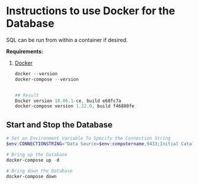 # Instructions to use Docker for the Database

SQL can be run from within a container if desired.

__Requirements:__

1. [Docker](https://www.docker.com/get-started)

    ```powershell
    docker --version
    docker-compose --version


    ## Result
    Docker version 18.06.1-ce, build e68fc7a
    docker-compose version 1.22.0, build f46880fe
    ```

## Start and Stop the Database

```powershell
# Set an Environment Variable To Specify the Connection String
$env:CONNECTIONSTRING="Data Source=$env:computername,9433;Initial Catalog=SimpleAppDB;User ID=sa;Password=PasswordAzure@123!"

# Bring up the Database
docker-compose up -d

# Bring down the Database
docker-compose down
```